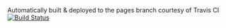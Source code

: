 Automatically built & deployed to the pages branch courtesy of Travis CI
[![Build Status](https://travis-ci.org/laurajuliette/yourtime.zone.svg?branch=master)](https://travis-ci.org/laurajuliette/yourtime.zone)
